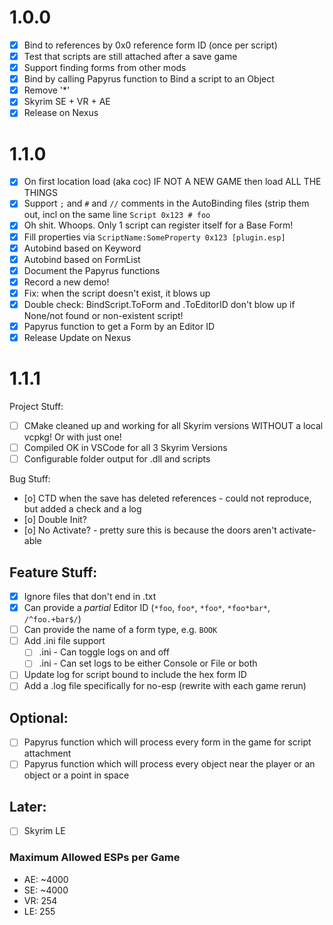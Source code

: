 # 1.0.0

- [x] Bind to references by 0x0 reference form ID (once per script)
- [x] Test that scripts are still attached after a save game
- [x] Support finding forms from other mods
- [x] Bind by calling Papyrus function to Bind a script to an Object
- [x] Remove '*'
- [x] Skyrim SE + VR + AE
- [x] Release on Nexus

# 1.1.0

- [x] On first location load (aka coc) IF NOT A NEW GAME then load ALL THE THINGS
- [x] Support `;` and `#` and `//` comments in the AutoBinding files (strip them out, incl on the same line `Script 0x123 # foo`
- [x] Oh shit. Whoops. Only 1 script can register itself for a Base Form!
- [x] Fill properties via `ScriptName:SomeProperty 0x123 [plugin.esp]`
- [x] Autobind based on Keyword
- [x] Autobind based on FormList
- [x] Document the Papyrus functions
- [x] Record a new demo!
- [x] Fix: when the script doesn't exist, it blows up
- [x] Double check: BindScript.ToForm and .ToEditorID don't blow up if None/not found or non-existent script!
- [x] Papyrus function to get a Form by an Editor ID
- [x] Release Update on Nexus

# 1.1.1

Project Stuff:
- [ ] CMake cleaned up and working for all Skyrim versions WITHOUT a local vcpkg! Or with just one!
- [ ] Compiled OK in VSCode for all 3 Skyrim Versions
- [ ] Configurable folder output for .dll and scripts

Bug Stuff:
- [o] CTD when the save has deleted references - could not reproduce, but added a check and a log
- [o] Double Init?
- [o] No Activate? - pretty sure this is because the doors aren't activate-able

Feature Stuff:
- 
- [x] Ignore files that don't end in .txt
- [x] Can provide a *partial* Editor ID (`*foo`, `foo*`, `*foo*`, `*foo*bar*`, `/^foo.+bar$/`)
- [ ] Can provide the name of a form type, e.g. `BOOK`
- [ ] Add .ini file support
  - [ ] .ini - Can toggle logs on and off
  - [ ] .ini - Can set logs to be either Console or File or both
- [ ] Update log for script bound to include the hex form ID
- [ ] Add a .log file specifically for no-esp (rewrite with each game rerun) 

## Optional:

- [ ] Papyrus function which will process every form in the game for script attachment
- [ ] Papyrus function which will process every object near the player or an object or a point in space

## Later:
- [ ] Skyrim LE

### Maximum Allowed ESPs per Game

- AE: ~4000
- SE: ~4000
- VR: 254
- LE: 255



